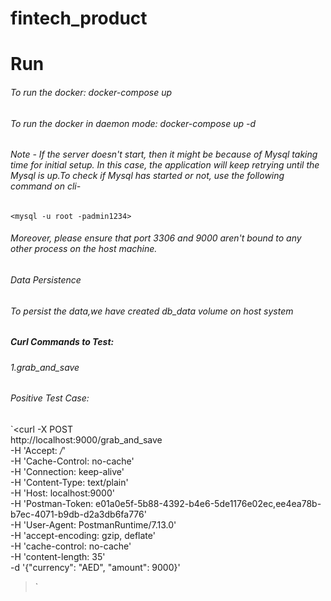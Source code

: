 # fintech_product
# Run
###### To run the docker: docker-compose up
###### To run the docker in daemon mode: docker-compose up -d
###### Note - If the server doesn't start, then it might be because of Mysql taking time for initial setup. In this case, the application will keep retrying until the Mysql is up.To check if Mysql has started or not, use the following command on cli-
`<mysql -u root -padmin1234>`
###### Moreover, please ensure that port 3306 and 9000 aren't bound to any other process on the host machine.
###### Data Persistence
###### To persist the data,we have created db_data volume on host system
##### Curl Commands to Test:
###### 1.grab_and_save
###### Positive Test Case:
`<curl -X POST \
  http://localhost:9000/grab_and_save \
  -H 'Accept: */*' \
  -H 'Cache-Control: no-cache' \
  -H 'Connection: keep-alive' \
  -H 'Content-Type: text/plain' \
  -H 'Host: localhost:9000' \
  -H 'Postman-Token: e01a0e5f-5b88-4392-b4e6-5de1176e02ec,ee4ea78b-b7ec-4071-b9db-d2a3db6fa776' \
  -H 'User-Agent: PostmanRuntime/7.13.0' \
  -H 'accept-encoding: gzip, deflate' \
  -H 'cache-control: no-cache' \
  -H 'content-length: 35' \
  -d '{"currency": "AED", "amount": 9000}'
>`
